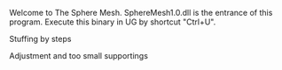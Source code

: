 Welcome to The Sphere Mesh.
SphereMesh1.0.dll is the entrance of this program. Execute this binary in UG by shortcut "Ctrl+U".

Stuffing by steps

Adjustment and too small supportings